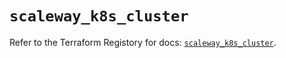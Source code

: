 # `scaleway_k8s_cluster`

Refer to the Terraform Registory for docs: [`scaleway_k8s_cluster`](https://registry.terraform.io/providers/scaleway/scaleway/2.39.0/docs/resources/k8s_cluster).
